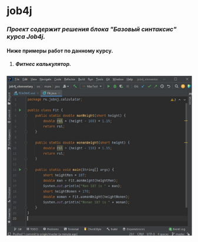 # job4j

### *Проект содержит решения блока "Базовый синтаксис" курса Job4j.*
#### Ниже примеры работ по данному курсу.
1. ##### Фитнес калькулятор.
![image of Fit](images/Fit.jpg)